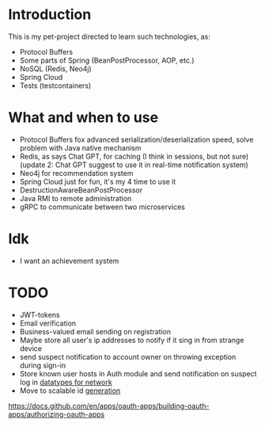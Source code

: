 # Introduction
This is my pet-project directed to learn such technologies, as:
- Protocol Buffers
- Some parts of Spring (BeanPostProcessor, AOP, etc.)
- NoSQL (Redis, Neo4j)
- Spring Cloud
- Tests (testcontainers)

# What and when to use
- Protocol Buffers fox advanced serialization/deserialization speed, solve problem with Java native mechanism
- Redis, as says Chat GPT, for caching (I think in sessions, but not sure) (update 2: Chat GPT suggest to use it in real-time notification system)
- Neo4j for recommendation system
- Spring Cloud just for fun, it's my 4 time to use it
- DestructionAwareBeanPostProcessor
- Java RMI to remote administration
- gRPC to communicate between two microservices

# Idk
- I want an achievement system

# TODO
- JWT-tokens
- Email verification
- Business-valued email sending on registration
- Maybe store all user's ip addresses to notify if it sing in from strange device
- send suspect notification to account owner on throwing exception during sign-in 
- Store known user hosts in Auth module and send notification on suspect log in [datatypes for network](https://www.postgresql.org/docs/current/datatype-net-types.html)
- Move to scalable id [generation](https://medium.com/double-pointer/system-design-interview-scalable-unique-id-generator-twitter-snowflake-or-a-similar-service-18af22d74343)


https://docs.github.com/en/apps/oauth-apps/building-oauth-apps/authorizing-oauth-apps